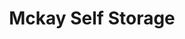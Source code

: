 ---
title: "Mckay Self Storage"
url: /swan-river/mckay-self-storage-kelsey-trail/
shop: storage rental
---